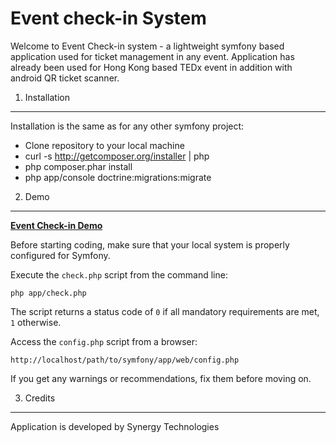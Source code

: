Event check-in System
========================

Welcome to Event Check-in system - a lightweight symfony based application used for
ticket management in any event. Application has already been used for Hong Kong based TEDx event in addition with
android QR ticket scanner.

1) Installation
----------------------------------

Installation is the same as for any other symfony project:

* Clone repository to your local machine
*   curl -s http://getcomposer.org/installer | php
*   php composer.phar install
*   php app/console doctrine:migrations:migrate

2) Demo
-------------------------------------

[**Event Check-in Demo**][1]

Before starting coding, make sure that your local system is properly
configured for Symfony.

Execute the `check.php` script from the command line:

    php app/check.php

The script returns a status code of `0` if all mandatory requirements are met,
`1` otherwise.

Access the `config.php` script from a browser:

    http://localhost/path/to/symfony/app/web/config.php

If you get any warnings or recommendations, fix them before moving on.

3) Credits
--------------------------------

Application is developed by Synergy Technologies

[1]:  http://symfony.com/doc/2.4/book/installation.html